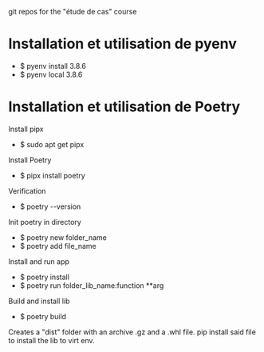 git repos for the "étude de cas" course

# Installation et utilisation de pyenv

- $ pyenv install 3.8.6
- $ pyenv local 3.8.6


# Installation et utilisation de Poetry

Install pipx
- $ sudo apt get pipx

Install Poetry 
- $ pipx install poetry

Verification
- $ poetry --version

Init poetry in directory
- $ poetry new folder\_name
- $ poetry add file\_name

Install and run app
- $ poetry install
- $ poetry run folder\_lib\_name:function \*\*arg

Build and install lib
- $ poetry build

Creates a "dist" folder with an archive .gz and a .whl file. pip install said file to install the lib to virt env.
